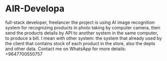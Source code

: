 # AIR-Developa
full-stack developer, freelancer
the project is using AI image recognition system for recognizing products in photo taking by computer camera, then send the products details by API to another system in the same computer, to produce a bill. I mean with other system: the system that already used by the client that contains stock of each product in the store, also the depts and other data.
Contact me on WhatsApp for more details: +9647700550757

